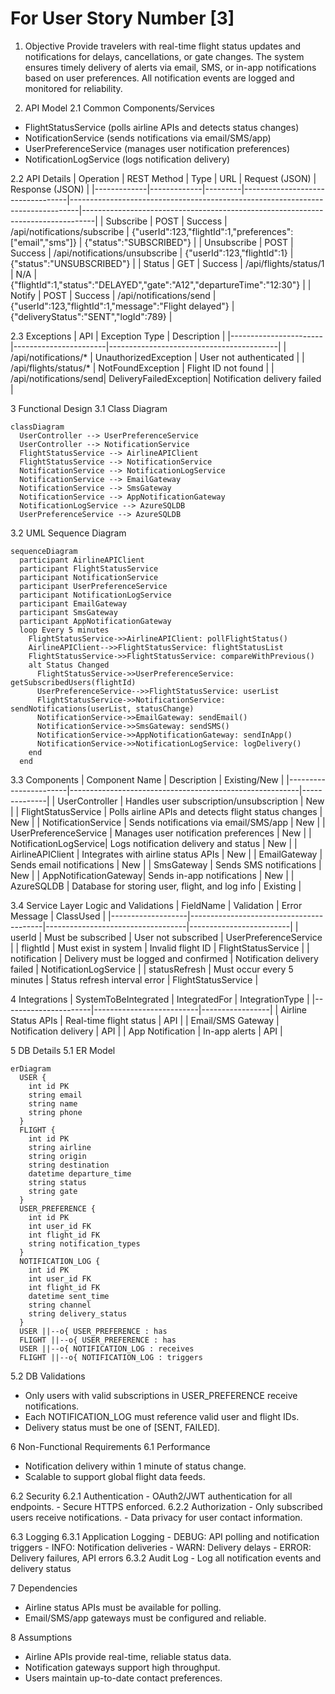 # For User Story Number [3]
1. Objective
Provide travelers with real-time flight status updates and notifications for delays, cancellations, or gate changes. The system ensures timely delivery of alerts via email, SMS, or in-app notifications based on user preferences. All notification events are logged and monitored for reliability.

2. API Model
  2.1 Common Components/Services
  - FlightStatusService (polls airline APIs and detects status changes)
  - NotificationService (sends notifications via email/SMS/app)
  - UserPreferenceService (manages user notification preferences)
  - NotificationLogService (logs notification delivery)

  2.2 API Details
| Operation   | REST Method | Type    | URL                              | Request (JSON)                                                                 | Response (JSON)                                                                 |
|-------------|-------------|---------|----------------------------------|--------------------------------------------------------------------------------|---------------------------------------------------------------------------------|
| Subscribe   | POST        | Success | /api/notifications/subscribe     | {"userId":123,"flightId":1,"preferences":["email","sms"]}                | {"status":"SUBSCRIBED"}                                                      |
| Unsubscribe | POST        | Success | /api/notifications/unsubscribe   | {"userId":123,"flightId":1}                                                  | {"status":"UNSUBSCRIBED"}                                                    |
| Status      | GET         | Success | /api/flights/status/1            | N/A                                                                            | {"flightId":1,"status":"DELAYED","gate":"A12","departureTime":"12:30"} |
| Notify      | POST        | Success | /api/notifications/send          | {"userId":123,"flightId":1,"message":"Flight delayed"}                     | {"deliveryStatus":"SENT","logId":789}                                      |

  2.3 Exceptions
| API                   | Exception Type         | Description                              |
|-----------------------|-----------------------|------------------------------------------|
| /api/notifications/*  | UnauthorizedException | User not authenticated                   |
| /api/flights/status/* | NotFoundException     | Flight ID not found                      |
| /api/notifications/send| DeliveryFailedException| Notification delivery failed            |

3 Functional Design
  3.1 Class Diagram
```mermaid
classDiagram
  UserController --> UserPreferenceService
  UserController --> NotificationService
  FlightStatusService --> AirlineAPIClient
  FlightStatusService --> NotificationService
  NotificationService --> NotificationLogService
  NotificationService --> EmailGateway
  NotificationService --> SmsGateway
  NotificationService --> AppNotificationGateway
  NotificationLogService --> AzureSQLDB
  UserPreferenceService --> AzureSQLDB
```

  3.2 UML Sequence Diagram
```mermaid
sequenceDiagram
  participant AirlineAPIClient
  participant FlightStatusService
  participant NotificationService
  participant UserPreferenceService
  participant NotificationLogService
  participant EmailGateway
  participant SmsGateway
  participant AppNotificationGateway
  loop Every 5 minutes
    FlightStatusService->>AirlineAPIClient: pollFlightStatus()
    AirlineAPIClient-->>FlightStatusService: flightStatusList
    FlightStatusService->>FlightStatusService: compareWithPrevious()
    alt Status Changed
      FlightStatusService->>UserPreferenceService: getSubscribedUsers(flightId)
      UserPreferenceService-->>FlightStatusService: userList
      FlightStatusService->>NotificationService: sendNotifications(userList, statusChange)
      NotificationService->>EmailGateway: sendEmail()
      NotificationService->>SmsGateway: sendSMS()
      NotificationService->>AppNotificationGateway: sendInApp()
      NotificationService->>NotificationLogService: logDelivery()
    end
  end
```

  3.3 Components
| Component Name         | Description                                             | Existing/New |
|-----------------------|---------------------------------------------------------|--------------|
| UserController        | Handles user subscription/unsubscription                | New          |
| FlightStatusService   | Polls airline APIs and detects flight status changes    | New          |
| NotificationService   | Sends notifications via email/SMS/app                   | New          |
| UserPreferenceService | Manages user notification preferences                   | New          |
| NotificationLogService| Logs notification delivery and status                   | New          |
| AirlineAPIClient      | Integrates with airline status APIs                     | New          |
| EmailGateway          | Sends email notifications                               | New          |
| SmsGateway            | Sends SMS notifications                                 | New          |
| AppNotificationGateway| Sends in-app notifications                              | New          |
| AzureSQLDB            | Database for storing user, flight, and log info         | Existing     |

  3.4 Service Layer Logic and Validations
| FieldName         | Validation                              | Error Message                     | ClassUsed               |
|-------------------|-----------------------------------------|-----------------------------------|-------------------------|
| userId            | Must be subscribed                      | User not subscribed               | UserPreferenceService   |
| flightId          | Must exist in system                    | Invalid flight ID                 | FlightStatusService     |
| notification      | Delivery must be logged and confirmed   | Notification delivery failed      | NotificationLogService  |
| statusRefresh     | Must occur every 5 minutes              | Status refresh interval error     | FlightStatusService     |

4 Integrations
| SystemToBeIntegrated | IntegratedFor            | IntegrationType |
|----------------------|--------------------------|-----------------|
| Airline Status APIs  | Real-time flight status  | API             |
| Email/SMS Gateway    | Notification delivery    | API             |
| App Notification     | In-app alerts            | API             |

5 DB Details
  5.1 ER Model
```mermaid
erDiagram
  USER {
    int id PK
    string email
    string name
    string phone
  }
  FLIGHT {
    int id PK
    string airline
    string origin
    string destination
    datetime departure_time
    string status
    string gate
  }
  USER_PREFERENCE {
    int id PK
    int user_id FK
    int flight_id FK
    string notification_types
  }
  NOTIFICATION_LOG {
    int id PK
    int user_id FK
    int flight_id FK
    datetime sent_time
    string channel
    string delivery_status
  }
  USER ||--o{ USER_PREFERENCE : has
  FLIGHT ||--o{ USER_PREFERENCE : has
  USER ||--o{ NOTIFICATION_LOG : receives
  FLIGHT ||--o{ NOTIFICATION_LOG : triggers
```

  5.2 DB Validations
- Only users with valid subscriptions in USER_PREFERENCE receive notifications.
- Each NOTIFICATION_LOG must reference valid user and flight IDs.
- Delivery status must be one of [SENT, FAILED].

6 Non-Functional Requirements
  6.1 Performance
  - Notification delivery within 1 minute of status change.
  - Scalable to support global flight data feeds.

  6.2 Security
    6.2.1 Authentication
    - OAuth2/JWT authentication for all endpoints.
    - Secure HTTPS enforced.
    6.2.2 Authorization
    - Only subscribed users receive notifications.
    - Data privacy for user contact information.

  6.3 Logging
    6.3.1 Application Logging
    - DEBUG: API polling and notification triggers
    - INFO: Notification deliveries
    - WARN: Delivery delays
    - ERROR: Delivery failures, API errors
    6.3.2 Audit Log
    - Log all notification events and delivery status

7 Dependencies
- Airline status APIs must be available for polling.
- Email/SMS/app gateways must be configured and reliable.

8 Assumptions
- Airline APIs provide real-time, reliable status data.
- Notification gateways support high throughput.
- Users maintain up-to-date contact preferences.
